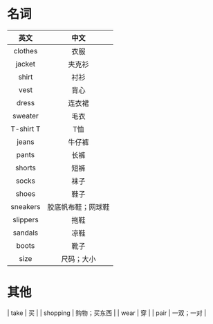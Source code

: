 # 名词
|英文|中文|
|:---:|:---:|
| clothes | 衣服 |
| jacket | 夹克衫 |
| shirt | 衬衫 |
| vest | 背心 |
| dress | 连衣裙 |
| sweater | 毛衣 |
| T-shirt T | T恤 |
| jeans | 牛仔裤 |
| pants | 长裤 |
| shorts | 短裤 |
| socks | 袜子 |
| shoes | 鞋子 |
| sneakers | 胶底帆布鞋；网球鞋 |
| slippers | 拖鞋 |
| sandals | 凉鞋 |
| boots | 靴子 |
| size | 尺码；大小 |

# 其他
| take | 买 |
| shopping | 购物；买东西 |
| wear | 穿 |
| pair | 一双；一对 |